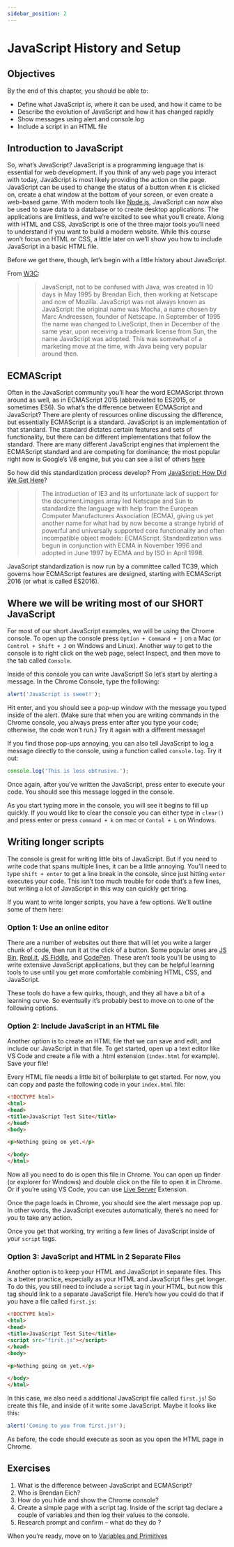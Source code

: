 ```yaml
---
sidebar_position: 2
---
```


# JavaScript History and Setup

## Objectives

By the end of this chapter, you should be able to:

- Define what JavaScript is, where it can be used, and how it came to be
- Describe the evolution of JavaScript and how it has changed rapidly
- Show messages using alert and console.log
- Include a script in an HTML file

## Introduction to JavaScript

So, what’s JavaScript? JavaScript is a programming language that is essential for web development. If you think of any web page you interact with today, JavaScript is most likely providing the action on the page. JavaScript can be used to change the status of a button when it is clicked on, create a chat window at the bottom of your screen, or even create a web-based game. With modern tools like [Node.js](https://nodejs.org/), JavaScript can now also be used to save data to a database or to create desktop applications. The applications are limitless, and we’re excited to see what you’ll create. Along with HTML and CSS, JavaScript is one of the three major tools you’ll need to understand if you want to build a modern website. While this course won’t focus on HTML or CSS, a little later on we’ll show you how to include JavaScript in a basic HTML file.

Before we get there, though, let’s begin with a little history about JavaScript.

From [W3C](https://www.w3.org/community/webed/wiki/A_Short_History_of_JavaScript):

>> JavaScript, not to be confused with Java, was created in 10 days in May 1995 by Brendan Eich, then working at Netscape and now of Mozilla. JavaScript was not always known as JavaScript: the original name was Mocha, a name chosen by Marc Andreessen, founder of Netscape. In September of 1995 the name was changed to LiveScript, then in December of the same year, upon receiving a trademark license from Sun, the name JavaScript was adopted. This was somewhat of a marketing move at the time, with Java being very popular around then.

## ECMAScript

Often in the JavaScript community you’ll hear the word ECMAScript thrown around as well, as in ECMAScript 2015 (abbreviated to ES2015, or sometimes ES6). So what’s the difference between ECMAScript and JavaScript? There are plenty of resources online discussing the difference, but essentially ECMAScript is a standard. JavaScript is an implementation of that standard. The standard dictates certain features and sets of functionality, but there can be different implementations that follow the standard. There are many different JavaScript engines that implement the ECMAScript standard and are competing for dominance; the most popular right now is Google’s V8 engine, but you can see a list of others [here](https://en.wikipedia.org/wiki/JavaScript_engine)

So how did this standardization process develop? From [JavaScript: How Did We Get Here](http://archive.oreilly.com/pub/a/javascript/2001/04/06/js_history.html)?

>> The introduction of IE3 and its unfortunate lack of support for the document.images array led Netscape and Sun to standardize the language with help from the European Computer Manufacturers Association (ECMA), giving us yet another name for what had by now become a strange hybrid of powerful and universally supported core functionality and often incompatible object models: ECMAScript. Standardization was begun in conjunction with ECMA in November 1996 and adopted in June 1997 by ECMA and by ISO in April 1998.

JavaScript standardization is now run by a committee called TC39, which governs how ECMAScript features are designed, starting with ECMAScript 2016 (or what is called ES2016).

## Where we will be writing most of our SHORT JavaScript

For most of our short JavaScript examples, we will be using the Chrome console. To open up the console press `Option + Command + j` on a Mac (or `Control + Shift + J` on Windows and Linux). Another way to get to the console is to right click on the web page, select Inspect, and then move to the tab called `Console`.

Inside of this console you can write JavaScript! So let’s start by alerting a message. In the Chrome Console, type the following:

```js
alert('JavaScript is sweet!');
```

Hit enter, and you should see a pop-up window with the message you typed inside of the alert. (Make sure that when you are writing commands in the Chrome console, you always press enter after you type your code; otherwise, the code won’t run.) Try it again with a different message!

If you find those pop-ups annoying, you can also tell JavaScript to log a message directly to the console, using a function called `console.log`. Try it out:

```js
console.log('This is less obtrusive.');
```

Once again, after you’ve written the JavaScript, press enter to execute your code. You should see this message logged in the console.

As you start typing more in the console, you will see it begins to fill up quickly. If you would like to clear the console you can either type in `clear()` and press enter or press `command + k` on mac or `Contol + L` on Windows.

## Writing longer scripts

The console is great for writing little bits of JavaScript. But if you need to write code that spans multiple lines, it can be a little annoying. You’ll need to type `shift + enter` to get a line break in the console, since just hitting `enter` executes your code. This isn’t too much trouble for code that’s a few lines, but writing a lot of JavaScript in this way can quickly get tiring.

If you want to write longer scripts, you have a few options. We’ll outline some of them here:

### Option 1: Use an online editor

There are a number of websites out there that will let you write a larger chunk of code, then run it at the click of a button. Some popular ones are [JS Bin](http://www.jsbin.com/), [Repl.it](https://repl.it/), [JS Fiddle](https://jsfiddle.net/), and [CodePen](https://codepen.io/). These aren’t tools you’ll be using to write extensive JavaScript applications, but they can be helpful learning tools to use until you get more comfortable combining HTML, CSS, and JavaScript.

These tools do have a few quirks, though, and they all have a bit of a learning curve. So eventually it’s probably best to move on to one of the following options.

### Option 2: Include JavaScript in an HTML file

Another option is to create an HTML file that we can save and edit, and include our JavaScript in that file. To get started, open up a text editor like VS Code and create a file with a .html extension (`index.html` for example). Save your file!

Every HTML file needs a little bit of boilerplate to get started. For now, you can copy and paste the following code in your `index.html` file:

```html
<!DOCTYPE html>
<html>
<head>
<title>JavaScript Test Site</title>
</head>
<body>

<p>Nothing going on yet.</p>

</body>
</html>
```

Now all you need to do is open this file in Chrome. You can open up finder (or explorer for Windows) and double click on the file to open it in Chrome. Or if you’re using VS Code, you can use [Live Server](https://marketplace.visualstudio.com/items?itemName=ritwickdey.LiveServer) Extension.

Once the page loads in Chrome, you should see the alert message pop up. In other words, the JavaScript executes automatically, there’s no need for you to take any action.

Once you get that working, try writing a few lines of JavaScript inside of your `script` tags.

### Option 3: JavaScript and HTML in 2 Separate Files

Another option is to keep your HTML and JavaScript in separate files. This is a better practice, especially as your HTML and JavaScript files get longer. To do this, you still need to include a `script` tag in your HTML, but now this tag should link to a separate JavaScript file. Here’s how you could do that if you have a file called `first.js`:

```html
<!DOCTYPE html>
<html>
<head>
<title>JavaScript Test Site</title>
<script src="first.js"></script>
</head>
<body>

<p>Nothing going on yet.</p>

</body>
</html>
```

In this case, we also need a additional JavaScript file called `first.js`! So create this file, and inside of it write some JavaScript. Maybe it looks like this:

```js
alert('Coming to you from first.js!');
```

As before, the code should execute as soon as you open the HTML page in Chrome.

## Exercises

1. What is the difference between JavaScript and ECMAScript?
2. Who is Brendan Eich?
3. How do you hide and show the Chrome console?
4. Create a simple page with a script tag. Inside of the script tag declare a couple of variables and then log their values to the console.
5. Research prompt and confirm – what do they do ?

When you’re ready, move on to [Variables and Primitives](./variables-and-primitives.md)

